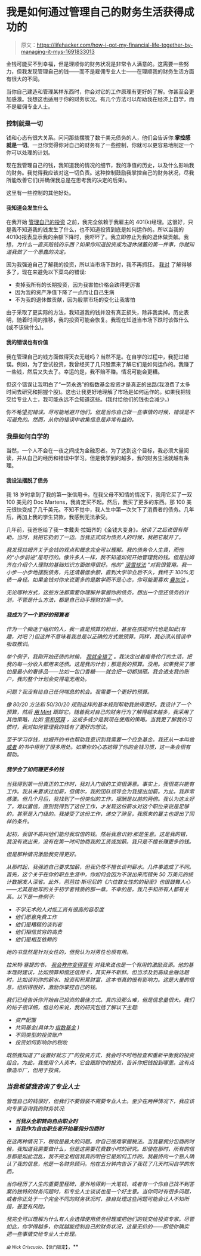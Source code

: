 # 我是如何通过管理自己的财务生活获得成功的

> 原文：<https://lifehacker.com/how-i-got-my-financial-life-together-by-managing-it-mys-1691833013>

金钱可能买不到幸福，但是理顺你的财务状况是非常令人满意的。这需要一些努力，但我发现管理自己的钱——而不是雇佣专业人士——在理顺我的财务生活方面有很大的不同。



当你自己建造和管理某样东西时，你会对它的工作原理有更好的了解。你甚至会更加感激。我想这也适用于你的财务状况。有几个方法可以帮助我在经济上自学，而不是雇佣专业人士。

### 控制就是一切

钱和心态有很大关系。问问那些摆脱了数千美元债务的人，他们会告诉你:**掌控感就是一切**。一旦你觉得你对自己的财务有了一些控制，你就可以更容易地制定一个你可以处理的计划。

现在我管理自己的钱，我知道我的情况的细节，我的净值的历史，以及什么影响我的财务。我觉得我应该对这一切负责。这种控制鼓励我掌控自己的财务状况，尽我所能改善它们(并确保我总是在思考我的决定的后果)。

这里有一些控制的其他好处。

#### 我知道会发生什么

在我开始 [管理自己的投资](https://lifehacker.com/how-to-build-an-easy-beginner-set-and-forget-investm-1686878594) 之前，我完全依赖于我雇主的 401(k)经理。这很好，只是我不知道我的钱发生了什么，也不知道投资到底是如何运作的。所以当我的 401(k)报表显示我的余额下降时，我吓坏了。我立即停止为我的退休做贡献。我想，*为什么一直买赔钱的东西？如果你知道投资或为退休储蓄的第一件事，你就知道我做了一个愚蠢的决定。*

因为我强迫自己了解我的投资，所以当市场下跌时，我不再抓狂。 [我对](http://twocents.lifehacker.com/is-the-stock-market-going-to-crash-soon-1690802962) 了解得够多了，现在来避免以下菜鸟的错误:

*   卖掉我所有的长期投资，因为我害怕价格会跌得更厉害
*   因为我的资产净值下降了一点而让自己生病
*   不为我的退休做贡献，因为股票市场的变化让我害怕

由于采取了更实际的方法，我知道我的钱并没有真正损失，除非我卖掉。历史表明，随着时间的推移，我的投资可能会恢复。我现在知道当市场下跌时该做什么(或不该做什么)。

#### 我的错误也有价值

我在管理自己的钱方面做得天衣无缝吗？当然不是。在自学的过程中，我犯过错误。例如，为了尝试投资，我曾经买了几只股票来了解它们是如何运作的。我赚了一些钱，然后又失去了。幸运的是，我不赔不赚。情况可能会更糟。

但这个错误让我明白了“一劳永逸”的指数基金投资才是真正的出路(我浪费了太多时间去研究和把握个股)。这也让我更好地理解了市场是如何运作的。如果我把钱交给专业人士，我可能永远不会知道这些。(我付给他们的钱也会减少。)

你不希望*犯错误。尽可能地避开他们。但是当你自己做一些事情的时候，错误是不可避免的。然而，从你的错误中收集信息是非常有益的。*

### 我是如何自学的

当然，一个人不会在一夜之间成为金融忍者。为了达到这个目标，我必须大量阅读，并从自己的经历和错误中学习。但是我学到的越多，我的财务生活就越有条理。

#### 我设法摆脱了债务

我 18 岁时拿到了我的第一张信用卡。在我父母不知情的情况下，我用它买了一双 100 美元的 Doc Martens，我肯定买不起。然后，我买了更多的东西。那 100 美元很快变成了几千美元。不知不觉中，我人生中第一次欠下了消费者的债务。几年后，再加上我的学生贷款，我感到无法承受。

几年前，我爸爸给了我一本戴夫·拉姆齐的《金钱大变身》[](http://www.amazon.com/The-Total-Money-Makeover-Financial/dp/159555078X?asc_campaign=InlineText&asc_refurl=https://lifehacker.com/how-i-got-my-financial-life-together-by-managing-it-mys-1691833013&asc_source=&tag=kinjalifehackerlink-20)*。他读了之后说很有帮助。当时，我把它扔到了一边。当我正式成为债务人的时候，我把它敲开了。*

*我发现拉姆齐关于金钱的观点和概念完全可以理解。我的债务令人生畏，而他的“小步前进”是可行的。像许多人一样，我不知道如何开始管理我的钱。但是拉姆齐在介绍个人理财的基础知识方面做得很好。他的“ [滚雪球法](https://lifehacker.com/use-the-debt-snowball-calculator-to-pay-off-debts-203687) ”对我很管用。我一小步一小步地摆脱债务，先还清最低余额，直到大学毕业后不久，我终于 100%无债一身轻。如果金钱对你来说更多的是数学而不是心态，你可能更喜欢 [叠加法](http://lifehacker.com/how-to-pay-off-your-debt-using-the-stack-method-576070292) 。*

*无论哪种方式，这些方法都需要你理解并掌握你的债务。想出一个偿还债务的计划，不管是什么方法，都是自己动手理财的第一步。*

#### *我成为了一个更好的预算者*

*作为一个痴迷于组织的人，我一直是预算的粉丝，甚至在孩提时代也是如此(有趣，对吧？)但这并不意味着我总是以正确的方式做预算。同样，我必须从错误中吸取教训。*

*举个例子，我刚开始还债的时候， [我就全错了](https://lifehacker.com/money-saving-habits-that-can-backfire-and-wreck-your-fi-1564111677) 。我决定过着瘦骨伶仃的生活，把我的每一分收入都用来还债。这是我的计划；那是我的预算。没用。如果我买了哪怕是最小的奢侈品——比如一包口香糖——就会把一切都搞砸。我会透支我的账户，我的整个计划会变得毫无用处。*

*问题？我没有给自己任何喘息的机会。我需要一个更好的预算。*

*像 80/20 方法和 50/30/20 规则这样的基本规则帮助我做得更好。我设计了一个预算，然后 [用 Mint](http://lifehacker.com/best-personal-money-management-site-mint-5585905) 跟踪它。随着我对自己的财务行为了解得越来越多，我采用了其他策略，比如 [零和预算](http://lifehacker.com/the-power-of-a-zero-sum-budget-1443100021) ，这或多或少是我现在使用的策略。当我更了解我的习惯时，我对如何管理我的钱有了更好的想法。*

*至于学习存钱，拉姆齐的书也帮助我意识到我需要一个应急基金。我还从一本叫做 [*或者*](http://www.amazon.com/Your-Money-Life-Transforming-Relationship/dp/0143115766?asc_campaign=InlineText&asc_refurl=https://lifehacker.com/how-i-got-my-financial-life-together-by-managing-it-mys-1691833013&asc_source=&tag=kinjalifehackerlink-20) 的书中得到了很多用处。如果你的心态妨碍了你的金钱习惯，这一条会很有帮助。*

#### *我学会了如何赚更多的钱*

*当我得到第一份真正的工作时，我对入门级的工资很满意。事实上，我很高兴能有工作。我从未要求过加薪，但偶尔，我的团队领导会为我提出加薪。为此，我非常感激。但几个月后，我找到了一份类似的工作，报酬是以前的两倍。我认为这太好了，难以置信，直到我得到了这份工作，才发现这份薪水对这个职位来说是足够的，甚至是入门级的。我接受了这份工作，递交了辞呈，我原来的雇主也提出了同样的条件。*

*起初，我很不高兴他们能付我双倍的钱。然后我意识到:*那是生意*。这是我的错，我没有说出来，没有在第一时间协商我的工资或加薪。我只是不擅长赚更多的钱。*

*但是那种情况激励我变得更好。*

*从那时起，我强迫自己要求加薪，但我仍然不擅长谈判薪水。几件事造成了不同。首先，这个关于在你的职业生涯中，你如何会因为不说出来而错失 50 万美元的统计数据发人深省。此外，芭芭拉·斯坦尼的《六位数女性的的秘密》也很鼓舞人心——尤其是她写的关于初学者特质的那一章。不幸的是，我几乎和所有人都有关系。以下是一些例子:*

*   *不学无术的人对低工资有很高的容忍度*
*   *他们愿意免费工作*
*   *他们是糟糕的谈判者*
*   *他们相信贫穷的高贵*
*   *他们是相互依赖的*

*她的书显然是针对女性的，但我认为对男性也很有用。*

*拉米特·塞提的书， [*我会教你变得富有*](http://www.amazon.com/Will-Teach-You-To-Rich/dp/0761147489?asc_campaign=InlineText&asc_refurl=https://lifehacker.com/how-i-got-my-financial-life-together-by-managing-it-mys-1691833013&asc_source=&tag=kinjalifehackerlink-20) 对我来说也是一个有用的激励资源。他的基本理财建议，比如预算和偿还信用卡，其实并不新鲜。但当涉及到高级金融话题时，比如谈判你的薪水、投资和积累财富，这本书真的很有影响力。这是大量的信息，组织得很好，激励你掌控自己的钱。*

*我们已经告诉你开始自己投资的最佳方式。真的没那么难，但是信息量很大。我们的帖子很详细，但总的来说，我的研究包括了解以下主题:*

*   *资产配置*
*   *共同基金(具体为 [指数基金](http://lifehacker.com/the-sheep-and-the-wolves-smart-investing-made-simple-1522789629) )*
*   *不同类型的投资账户*
*   *投资如何影响你的税收*

*既然我知道了“设置好就忘了”的投资方式，我会时不时地检查和重新平衡我的投资组合。为此，我使用个人资本，它会跟踪你的投资，告诉你把钱投到哪里。这有点像造币厂，但用于投资。*

### *当我希望我咨询了专业人士*

*管理自己的钱很好，但我们不要假装不需要专业人士。至少在两种情况下，我应该向专家咨询我的财务状况:*

*   ***当我从全职转向自由职业时***
*   ***当我作为自由职业者开始雇佣分包商时***

*在这两种情况下，税收是最大的问题。你自己很难掌握税法。当我雇佣分包商的时候，我知道我需要做什么，但是这需要花费数小时的研究。即使在那时，所有的信息都是如此混乱，我不完全相信我真的明白它是如何工作的。我最终向一个熟人确认了我的信息，他是一名财务顾问。他在五分钟内告诉了我花了几天时间自学的东西。*

*当你经历了人生的重要里程碑，意外地得到一大笔钱，或者有一个你自己找不到答案的独特的财务问题时，和专业人士谈谈也是一个好主意。当你同时有很多问题，或者你正处于一个完全不同的财务状况时，独自处理这些问题可能会让人不知所措，甚至有风险。*

*我完全可以理解为什么有人会选择使用债务经理或把他们的钱交给投资专家。尽管如此，你学得越多，你就越能控制自己的财务状况，这是无价的——即使你确实把一些事情交给专业人士处理。*

*<small>*由 Nick Criscuolo、*</small><small>*【快门锁定】*</small>*，**